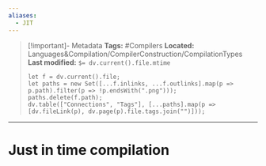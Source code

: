 ```yaml
---
aliases:
  - JIT
---
```

> [!important]- Metadata
> **Tags:** #Compilers 
> **Located:** Languages&Compilation/CompilerConstruction/CompilationTypes
> **Last modified:** `$= dv.current().file.mtime`
> ```dataviewjs
> let f = dv.current().file;
> let paths = new Set([...f.inlinks, ...f.outlinks].map(p => p.path).filter(p => !p.endsWith(".png")));
> paths.delete(f.path);
> dv.table(["Connections", "Tags"], [...paths].map(p => [dv.fileLink(p), dv.page(p).file.tags.join("")]));
> ```

___
# Just in time compilation
